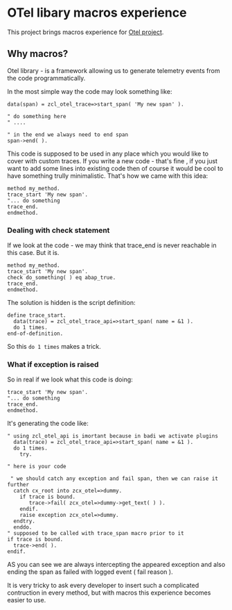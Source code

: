 # OTel libary macros experience

This project brings macros experience for [Otel project](https://github.com/abapify/otel).

## Why macros?

Otel library - is a framework allowing us to generate telemetry events from the code programmatically.

In the most simple way the code may look something like:

```abap
data(span) = zcl_otel_trace=>start_span( 'My new span' ).

" do something here
" ....

" in the end we always need to end span
span->end( ).
```

This code is supposed to be used in any place which you would like to cover with custom traces. 
If you write a new code - that's fine , if you just want to add some lines into existing code then of course it would be cool to have something trully minimalistic.
That's how we came with this idea:
```abap
method my_method.
trace_start 'My new span'.
"... do something
trace_end.
endmethod.
```

### Dealing with check statement

If we look at the code - we may think that trace_end is never reachable in this case. But it is.

```abap
method my_method.
trace_start 'My new span'.
check do_something( ) eq abap_true.
trace_end.
endmethod.
```

The solution is hidden is the script definition:
```abap
define trace_start.  
  data(trace) = zcl_otel_trace_api=>start_span( name = &1 ).
  do 1 times.
end-of-definition.
```

So this `do 1 times` makes a trick.

### What if exception is raised

So in real if we look what this code is doing:
```abap
trace_start 'My new span'.
"... do something
trace_end.
endmethod.
```

It's generating the code like:
```abap
" using zcl_otel_api is imortant because in badi we activate plugins
  data(trace) = zcl_otel_trace_api=>start_span( name = &1 ).
  do 1 times.
    try.

" here is your code

 " we should catch any exception and fail span, then we can raise it further
  catch cx_root into zcx_otel=>dummy.
    if trace is bound.
       trace->fail( zcx_otel=>dummy->get_text( ) ).
    endif.
    raise exception zcx_otel=>dummy.
  endtry.
  enddo.
" supposed to be called with trace_span macro prior to it
if trace is bound.
  trace->end( ).
endif.
```

AS you can see we are always intercepting the appeared exception and also ending the span as failed with logged event ( fail reason ).

It is very tricky to ask every developer to insert such a complicated contruction in every method, but with macros this experience becomes easier to use.
